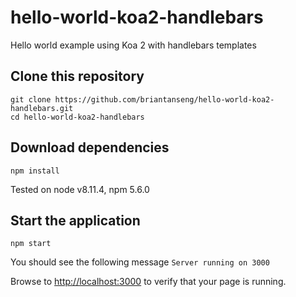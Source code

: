 # hello-world-koa2-handlebars
Hello world example using Koa 2 with handlebars templates

## Clone this repository
```
git clone https://github.com/briantanseng/hello-world-koa2-handlebars.git
cd hello-world-koa2-handlebars
```

## Download dependencies
```
npm install
```
Tested on node v8.11.4, npm 5.6.0

## Start the application
```
npm start
```
You should see the following message ```Server running on 3000```

Browse to [http://localhost:3000](http://localhost:3000) to verify that your page is running.




